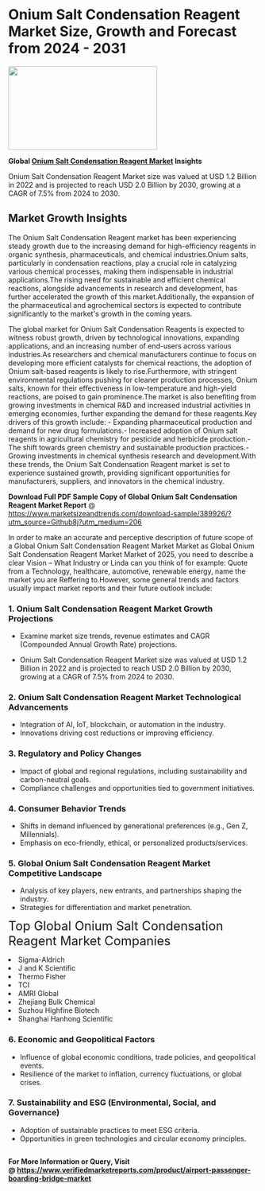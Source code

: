 <H1>Onium Salt Condensation Reagent Market Size, Growth and Forecast from 2024 - 2031</H1><img class="aligncenter size-medium wp-image-584254" src="https://thirdeyenews.in/wp-content/uploads/2024/09/Global-Market-Research-300x168.jpeg" alt="" width="300" height="168" /><p><strong>Global&nbsp;<a href="https://www.marketsizeandtrends.com/download-sample/389926/?utm_source=Github8j?utm_medium=206">Onium Salt Condensation Reagent Market</a> Insights</strong></p><p>Onium Salt Condensation Reagent Market size was valued at USD 1.2 Billion in 2022 and is projected to reach USD 2.0 Billion by 2030, growing at a CAGR of 7.5% from 2024 to 2030.</p><p><h2>Market Growth Insights</h2> <p>The Onium Salt Condensation Reagent market has been experiencing steady growth due to the increasing demand for high-efficiency reagents in organic synthesis, pharmaceuticals, and chemical industries.Onium salts, particularly in condensation reactions, play a crucial role in catalyzing various chemical processes, making them indispensable in industrial applications.The rising need for sustainable and efficient chemical reactions, alongside advancements in research and development, has further accelerated the growth of this market.Additionally, the expansion of the pharmaceutical and agrochemical sectors is expected to contribute significantly to the market's growth in the coming years.</p> <p>The global market for Onium Salt Condensation Reagents is expected to witness robust growth, driven by technological innovations, expanding applications, and an increasing number of end-users across various industries.As researchers and chemical manufacturers continue to focus on developing more efficient catalysts for chemical reactions, the adoption of Onium salt-based reagents is likely to rise.Furthermore, with stringent environmental regulations pushing for cleaner production processes, Onium salts, known for their effectiveness in low-temperature and high-yield reactions, are poised to gain prominence.The market is also benefiting from growing investments in chemical R&D and increased industrial activities in emerging economies, further expanding the demand for these reagents.Key drivers of this growth include: - Expanding pharmaceutical production and demand for new drug formulations.- Increased adoption of Onium salt reagents in agricultural chemistry for pesticide and herbicide production.- The shift towards green chemistry and sustainable production practices.- Growing investments in chemical synthesis research and development.With these trends, the Onium Salt Condensation Reagent market is set to experience sustained growth, providing significant opportunities for manufacturers, suppliers, and innovators in the chemical industry.</p> <p><span class=""><strong>Download Full PDF Sample Copy of Global Onium Salt Condensation Reagent Market Report</strong> @ <a href="https://www.marketsizeandtrends.com/download-sample/389926/?utm_source=Github8j?utm_medium=206" target="_blank">https://www.marketsizeandtrends.com/download-sample/389926/?utm_source=Github8j?utm_medium=206</a></span></p><p>In order to make an accurate and perceptive description of future scope of a Global&nbsp;Onium Salt Condensation Reagent Market Market as Global&nbsp;Onium Salt Condensation Reagent Market Market of 2025, you need to describe a clear Vision &ndash; What Industry or Linda can you think of for example: Quote from a Technology, healthcare, automotive, renewable energy, name the market you are Reffering to.However, some general trends and factors usually impact market reports and their future outlook include:</p><h3>1.&nbsp;<strong>Onium Salt Condensation Reagent Market Growth Projections</strong></h3><ul><li>Examine market size trends, revenue estimates and CAGR (Compounded Annual Growth Rate) projections.</li><li><p>Onium Salt Condensation Reagent Market size was valued at USD 1.2 Billion in 2022 and is projected to reach USD 2.0 Billion by 2030, growing at a CAGR of 7.5% from 2024 to 2030.</p></li></ul><h3>2.&nbsp;<strong>Onium Salt Condensation Reagent Market Technological Advancements</strong></h3><ul><li>Integration of AI, IoT, blockchain, or automation in the industry.</li><li>Innovations driving cost reductions or improving efficiency.</li></ul><h3>3.&nbsp;<strong>Regulatory and Policy Changes</strong></h3><ul><li>Impact of global and regional regulations, including sustainability and carbon-neutral goals.</li><li>Compliance challenges and opportunities tied to government initiatives.</li></ul><h3>4.&nbsp;<strong>Consumer Behavior Trends</strong></h3><ul><li>Shifts in demand influenced by generational preferences (e.g., Gen Z, Millennials).</li><li>Emphasis on eco-friendly, ethical, or personalized products/services.</li></ul><h3>5.&nbsp;<strong>Global Onium Salt Condensation Reagent Market Competitive Landscape</strong></h3><ul><li>Analysis of key players, new entrants, and partnerships shaping the industry.</li><li>Strategies for differentiation and market penetration.</li></ul><p data-pm-slice="1 1 []"><span style="color: inherit; font-family: inherit; font-size: 25px;">Top Global Onium Salt Condensation Reagent Market Companies</span></p><div class="" data-test-id=""><p><li>Sigma-Aldrich</li><li> J and K Scientific</li><li> Thermo Fisher</li><li> TCI</li><li> AMRI Global</li><li> Zhejiang Bulk Chemical</li><li> Suzhou Highfine Biotech</li><li> Shanghai Hanhong Scientific</li></p></div><h3>6.&nbsp;<strong>Economic and Geopolitical Factors</strong></h3><ul><li>Influence of global economic conditions, trade policies, and geopolitical events.</li><li>Resilience of the market to inflation, currency fluctuations, or global crises.</li></ul><h3>7.&nbsp;<strong>Sustainability and ESG (Environmental, Social, and Governance)</strong></h3><ul><li>Adoption of sustainable practices to meet ESG criteria.</li><li>Opportunities in green technologies and circular economy principles.</li></ul><h2><strong style="font-size: 14px;">For More Information or Query, Visit @&nbsp;</strong><a style="background-color: #ffffff; font-size: 14px;" href="https://www.marketsizeandtrends.com/report/onium-salt-condensation-reagent-market/" target="_blank">https://www.verifiedmarketreports.com/product/airport-passenger-boarding-bridge-market</a></h2>
